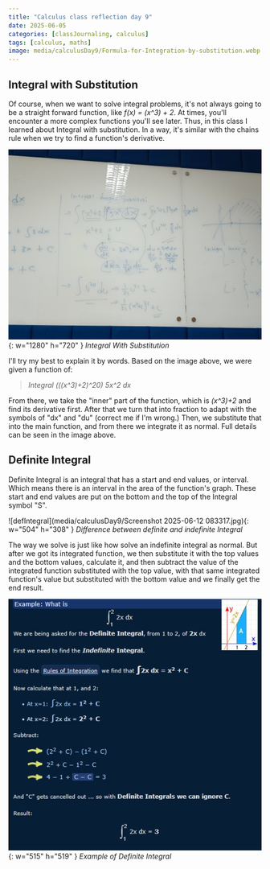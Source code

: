 ```yaml
---
title: "Calculus class reflection day 9"
date: 2025-06-05
categories: [classJournaling, calculus]
tags: [calculus, maths]
image: media/calculusDay9/Formula-for-Integration-by-substitution.webp
---
```


## Integral with Substitution
Of course, when we want to solve integral problems, it's not always going to be a straight forward function, like _f(x) = (x^3) + 2_. At times, you'll encounter a more complex functions you'll see later. Thus, in this class I learned about Integral with substitution. In a way, it's similar with the chains rule when we try to find a function's derivative.

![integralWithSub](media/calculusDay9/IMG20250508090156.jpg){: w="1280" h="720" }
_Integral With Substitution_

I'll try my best to explain it by words. Based on the image above, we were given a function of: 
>_Integral (((x^3)+2)^20) 5x^2 dx_

From there, we take the "inner" part of the function, which is _(x^3)+2_ and find its derivative first. After that we turn that into fraction to adapt with the symbols of "dx" and "du" (correct me if I'm wrong.) Then, we substitute that into the main function, and from there we integrate it as normal. Full details can be seen in the image above.

## Definite Integral
Definite Integral is an integral that has a start and end values, or interval. Which means there is an interval in the area of the function's graph. These start and end values are put on the bottom and the top of the Integral symbol "S".

![defIntegral](media/calculusDay9/Screenshot 2025-06-12 083317.jpg){: w="504" h="308" }
_Difference between definite and indefinite Integral_

The way we solve is just like how solve an indefinite integral as normal. But after we got its integrated function, we then substitute it with the top values and the bottom values, calculate it, and then subtract the value of the integrated function substituted with the top value, with that same integrated function's value but substituted with the bottom value and we finally get the end result.

![defIntegral](media/calculusDay9/definiteIntegralExp.jpg){: w="515" h="519" }
_Example of Definite Integral_

<!-- ## Multiple Integral -->
